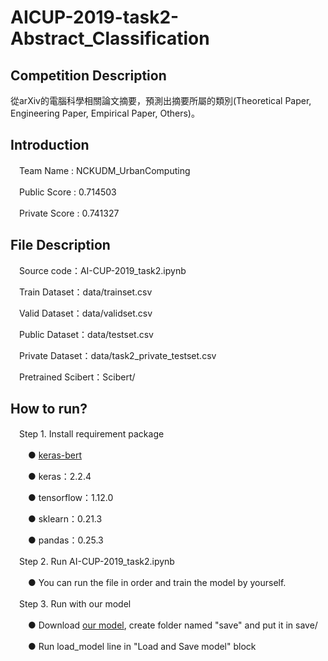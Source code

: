 # AICUP-2019-task2-Abstract_Classification
## Competition Description
從arXiv的電腦科學相關論文摘要，預測出摘要所屬的類別(Theoretical Paper, Engineering Paper, Empirical Paper, Others)。
## Introduction
　Team Name : NCKUDM_UrbanComputing  
  
　Public Score : 0.714503  
  
　Private Score : 0.741327 	
## File Description
　Source code：AI-CUP-2019_task2.ipynb  
   
　Train Dataset：data/trainset.csv  
    
　Valid Dataset：data/validset.csv  
   
　Public Dataset：data/testset.csv  
   
　Private Dataset：data/task2_private_testset.csv  
   
　Pretrained Scibert：Scibert/  
## How to run?
　Step 1. Install requirement package  
   
　　●  [keras-bert](https://github.com/CyberZHG/keras-bert)  
    
　　●  keras：2.2.4  
    
　　●  tensorflow：1.12.0  
    
　　●  sklearn：0.21.3  
    
　　●  pandas：0.25.3  
    
　Step 2. Run AI-CUP-2019_task2.ipynb  
   
　　●  You can run the file in order and train the model by yourself.  
    
　Step 3. Run with our model
    
　　●  Download [our model](https://drive.google.com/open?id=1_IoF1hW-55WtoukyAsfNefeY5tHI4szW), create folder named "save" and put it in save/  
  
　　●  Run load_model line in "Load and Save model" block 
